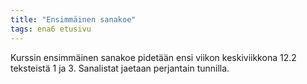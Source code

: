 ```yaml
---
title: "Ensimmäinen sanakoe"
tags: ena6 etusivu
---
```


Kurssin ensimmäinen sanakoe pidetään ensi viikon keskiviikkona 12.2 teksteistä 1 ja 3. Sanalistat jaetaan perjantain tunnilla.
